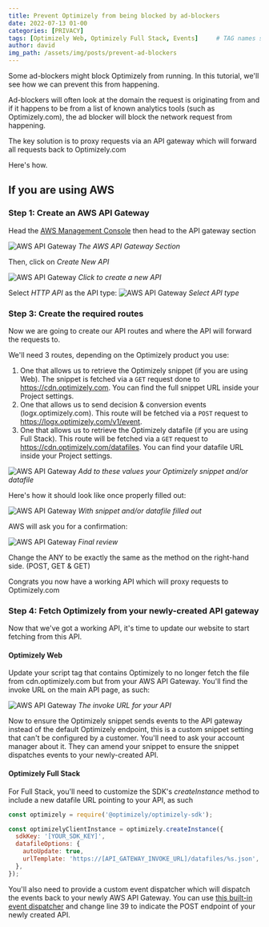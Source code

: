 ```yaml
---
title: Prevent Optimizely from being blocked by ad-blockers
date: 2022-07-13 01-00
categories: [PRIVACY]
tags: [Optimizely Web, Optimizely Full Stack, Events]     # TAG names should always be lowercase
author: david
img_path: /assets/img/posts/prevent-ad-blockers
---
```


Some ad-blockers might block Optimizely from running. In this tutorial, we'll see how we can prevent this from happening. 

Ad-blockers will often look at the domain the request is originating from and if it happens to be from a list of known analytics tools (such as Optimizely.com), the ad blocker will block the network request from happening. 

The key solution is to proxy requests via an API gateway which will forward all requests back to Optimizely.com

Here's how. 

## If you are using AWS

### Step 1: Create an AWS API Gateway

Head the [AWS Management Console](https://aws.amazon.com) then head to the API gateway section

![AWS API Gateway](/image1.png)
_The AWS API Gateway Section_

Then, click on *Create New API*

![AWS API Gateway](/image2.png)
_Click to create a new API_

Select *HTTP API* as the API type:
![AWS API Gateway](/image3.png)
_Select API type_

### Step 3: Create the required routes 

Now we are going to create our API routes and where the API will forward the requests to. 

We'll need 3 routes, depending on the Optimizely product you use: 
1. One that allows us to retrieve the Optimizely snippet (if you are using Web). The snippet is fetched via a `GET` request done to https://cdn.optimizely.com. You can find the full snippet URL inside your Project settings. 
2. One that allows us to send decision & conversion events (logx.optimizely.com). This route will be fetched via a `POST` request to https://logx.optimizely.com/v1/event. 
3. One that allows us to retrieve the Optimizely datafile (if you are using Full Stack). This route will be fetched via a `GET` request to https://cdn.optimizely.com/datafiles. You can find your datafile URL inside your Project settings. 


![AWS API Gateway](/image4.png)
_Add to these values your Optimizely snippet and/or datafile_

Here's how it should look like once properly filled out: 

![AWS API Gateway](/image5.png)
_With snippet and/or datafile filled out_

AWS will ask you for a confirmation: 

![AWS API Gateway](/image6.png)
_Final review_

Change the ANY to be exactly the same as the method on the right-hand side. (POST, GET & GET)

Congrats you now have a working API which will proxy requests to Optimizely.com

### Step 4: Fetch Optimizely from your newly-created API gateway

Now that we've got a working API, it's time to update our website to start fetching from this API. 

#### Optimizely Web

Update your script tag that contains Optimizely to no longer fetch the file from cdn.optimizely.com but from your AWS API Gateway. 
You'll find the invoke URL on the main API page, as such: 

![AWS API Gateway](/image7.png)
_The invoke URL for your API_

Now to ensure the Optimizely snippet sends events to the API gateway instead of the default Optimizely endpoint, this is a custom snippet setting that can't be configured by a customer. You'll need to ask your account manager about it. They can amend your snippet to ensure the snippet dispatches events to your newly-created API. 

#### Optimizely Full Stack

For Full Stack, you'll need to customize the SDK's *createInstance* method to include a new datafile URL pointing to your API, as such

```javascript
const optimizely = require('@optimizely/optimizely-sdk');

const optimizelyClientInstance = optimizely.createInstance({
  sdkKey: '[YOUR_SDK_KEY]',
  datafileOptions: {
    autoUpdate: true,
    urlTemplate: 'https://[API_GATEWAY_INVOKE_URL]/datafiles/%s.json',
  },
});
```

You'll also need to provide a custom event dispatcher which will dispatch the events back to your newly AWS API Gateway. You can use [this built-in event dispatcher](https://github.com/optimizely/javascript-sdk/blob/master/packages/optimizely-sdk/lib/plugins/event_dispatcher/index.browser.ts#L39) and change line 39 to indicate the POST endpoint of your newly created API.
